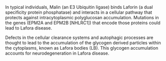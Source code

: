 In typical individuals, Malin (an E3 Ubiquitin ligase) binds Laforin (a dual specificity protein phosphatase) and interacts in a cellular pathway that protects against intracytoplasmic polyglucosan accumulation. Mutations in the genes (EPM2A and EPM2B [NHLRC1]) that encode those proteins could lead to Lafora disease.

Defects in the cellular clearance systems and autophagic processes are thought to lead to the accumulation of the glycogen derived particles within the cytoplasms, known as Lafora bodies (LB). This glycogen accumulation accounts for neurodegeneration in Lafora disease.